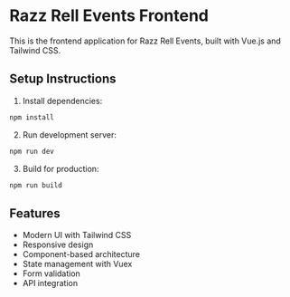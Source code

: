 # Razz Rell Events Frontend

This is the frontend application for Razz Rell Events, built with Vue.js and Tailwind CSS.

## Setup Instructions

1. Install dependencies:
```bash
npm install
```

2. Run development server:
```bash
npm run dev
```

3. Build for production:
```bash
npm run build
```

## Features
- Modern UI with Tailwind CSS
- Responsive design
- Component-based architecture
- State management with Vuex
- Form validation
- API integration 